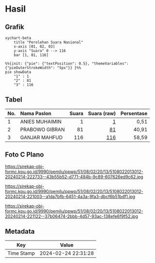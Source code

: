 # Hasil

## Grafik

```mermaid
xychart-beta
    title "Perolehan Suara Nasional"
    x-axis [01, 02, 03]
    y-axis "Suara" 0 --> 116
    bar [1, 81, 116]
```

```mermaid
%%{init: {"pie": {"textPosition": 0.5}, "themeVariables": {"pieOuterStrokeWidth": "5px"}} }%%
pie showData
    "1" : 1
    "2" : 81
    "3" : 116
```

## Tabel

| No. | Nama Paslon    | Suara | Suara (raw) | Persentase |
|:--- |:-------------- | -----:| -----------:| ----------:|
| 1   | ANIES MUHAIMIN | 1     | [1][p-1]    | 0,51       |
| 2   | PRABOWO GIBRAN | 81    | [81][p-2]   | 40,91      |
| 3   | GANJAR MAHFUD  | 116   | [116][p-3]  | 58,59      |


[p-1]: https://github.com/gigit-pemilu/pemilu-2024/blob/main/pilpres/hitung-suara/sub/51-bali/sub/08-buleleng/sub/02-seririt/sub/2013-bubunan/sub/012-tps/sub/paslon-1.txt
[p-2]: https://github.com/gigit-pemilu/pemilu-2024/blob/main/pilpres/hitung-suara/sub/51-bali/sub/08-buleleng/sub/02-seririt/sub/2013-bubunan/sub/012-tps/sub/paslon-2.txt
[p-3]: https://github.com/gigit-pemilu/pemilu-2024/blob/main/pilpres/hitung-suara/sub/51-bali/sub/08-buleleng/sub/02-seririt/sub/2013-bubunan/sub/012-tps/sub/paslon-3.txt

## Foto C Plano

https://sirekap-obj-formc.kpu.go.id/9990/pemilu/ppwp/51/08/02/20/13/5108022013012-20240214-222733--43b55b52-d771-484b-9c89-607626ed9c62.jpg

https://sirekap-obj-formc.kpu.go.id/9990/pemilu/ppwp/51/08/02/20/13/5108022013012-20240214-221003--a1da7bfb-6451-4a3a-9fa3-dbcf6b51bdf1.jpg

https://sirekap-obj-formc.kpu.go.id/9990/pemilu/ppwp/51/08/02/20/13/5108022013012-20240214-221122--37b06474-2bbb-4d57-93ac-138efe6f9f52.jpg


## Metadata

| Key        | Value               |
| ---------- | ------------------- |
| Time Stamp | 2024-02-24 22:31:28 |



